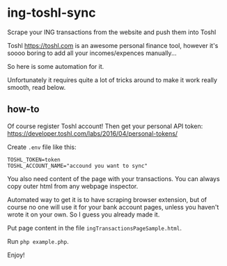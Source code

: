 # ing-toshl-sync
Scrape your ING transactions from the website and push them into Toshl

Toshl https://toshl.com is an awesome personal finance tool, however it's soooo boring to add
all your incomes/expences manually...

So here is some automation for it.

Unfortunately it requires quite a lot of tricks around to make it work really smooth, read below.

## how-to

Of course register Toshl account! Then get your personal API token: https://developer.toshl.com/labs/2016/04/personal-tokens/ 

Create `.env` file like this:

```
TOSHL_TOKEN=token
TOSHL_ACCOUNT_NAME="accound you want to sync"
```

You also need content of the page with your transactions.
You can always copy outer html from any webpage inspector.

Automated way to get it is to have scraping browser extension,
but of course no one will use it for your bank account pages, unless you
haven't wrote it on your own. So I guess you already made it.

Put page content in the file `ingTransactionsPageSample.html`.

Run `php example.php`.

Enjoy!